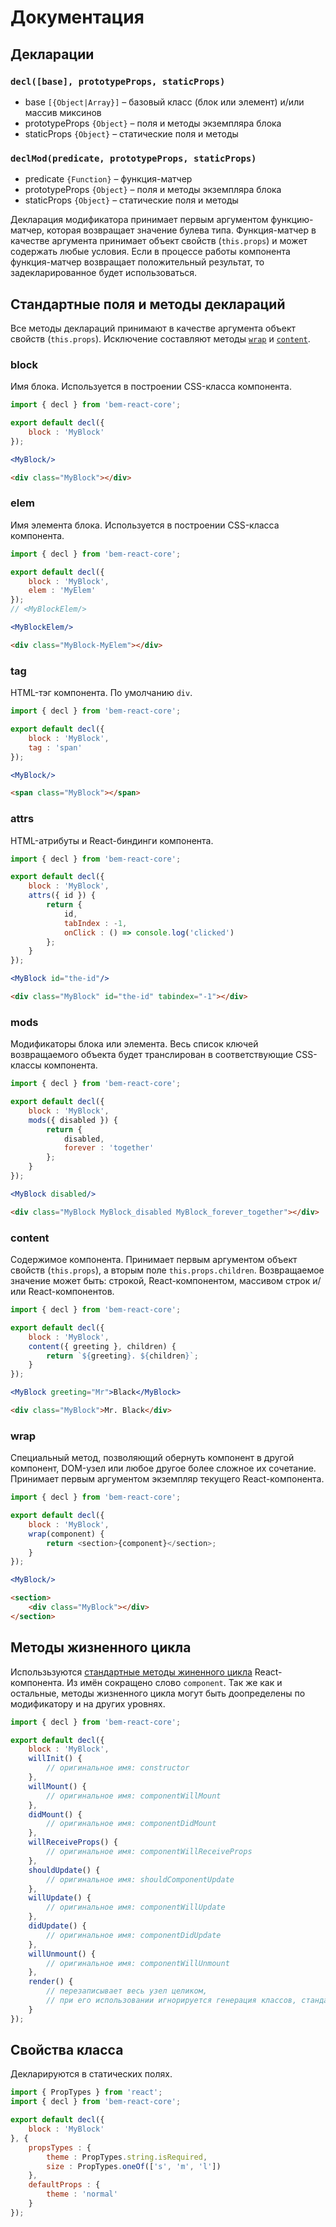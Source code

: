 # Документация

## Декларации

### `decl([base], prototypeProps, staticProps)`

- base `[{Object|Array}]` – базовый класс (блок или элемент) и/или массив миксинов
- prototypeProps `{Object}` – поля и методы экземпляра блока
- staticProps `{Object}` – cтатические поля и методы

### `declMod(predicate, prototypeProps, staticProps)`

- predicate `{Function}` – функция-матчер
- prototypeProps `{Object}` – поля и методы экземпляра блока
- staticProps `{Object}` – cтатические поля и методы

Декларация модификатора принимает первым аргументом функцию-матчер, которая возвращает значение булева типа. Функция-матчер в качестве аргумента принимает объект свойств (`this.props`) и может содержать любые условия. Если в процессе работы компонента функция-матчер возвращает положительный результат, то задекларированное будет использоваться.

## Стандартные поля и методы деклараций

Все методы деклараций принимают в качестве аргумента объект свойств (`this.props`). Исключение составляют методы [`wrap`](#wrap) и [`content`](#content).

### block

Имя блока. Используется в построении CSS-класса компонента.

``` js
import { decl } from 'bem-react-core';

export default decl({
    block : 'MyBlock'
});
```
``` jsx
<MyBlock/>
```
``` html
<div class="MyBlock"></div>
```

### elem

Имя элемента блока. Используется в построении CSS-класса компонента.

``` js
import { decl } from 'bem-react-core';

export default decl({
    block : 'MyBlock',
    elem : 'MyElem'
});
// <MyBlockElem/>
```
``` jsx
<MyBlockElem/>
```
``` html
<div class="MyBlock-MyElem"></div>
```

### tag

HTML-тэг компонента. По умолчанию `div`.

``` js
import { decl } from 'bem-react-core';

export default decl({
    block : 'MyBlock',
    tag : 'span'
});
```
``` jsx
<MyBlock/>
```
``` html
<span class="MyBlock"></span>
```

### attrs

HTML-атрибуты и React-биндинги компонента.

``` js
import { decl } from 'bem-react-core';

export default decl({
    block : 'MyBlock',
    attrs({ id }) {
        return { 
            id, 
            tabIndex : -1,
            onClick : () => console.log('clicked')
        };
    }
});
```
``` jsx
<MyBlock id="the-id"/>
```
``` html
<div class="MyBlock" id="the-id" tabindex="-1"></div>
```

### mods

Модификаторы блока или элемента. Весь список ключей возвращаемого объекта будет транслирован в соответствующие CSS-классы компонента.

``` js
import { decl } from 'bem-react-core';

export default decl({
    block : 'MyBlock',
    mods({ disabled }) {
        return { 
            disabled, 
            forever : 'together' 
        };
    }
});
```
``` jsx
<MyBlock disabled/>
```
``` html
<div class="MyBlock MyBlock_disabled MyBlock_forever_together"></div>
```

### content

Содержимое компонента. Принимает первым аргументом объект свойств (`this.props`), а вторым поле `this.props.children`. Возвращаемое значение может быть: строкой, React-компонентом, массивом строк и/или React-компонентов.

``` js
import { decl } from 'bem-react-core';

export default decl({
    block : 'MyBlock',
    content({ greeting }, children) {
        return `${greeting}. ${children}`;
    }
});
```
``` jsx
<MyBlock greeting="Mr">Black</MyBlock>
```
``` html
<div class="MyBlock">Mr. Black</div>
```

### wrap

Специальный метод, позволяющий обернуть компонент в другой компонент, DOM-узел или любое другое более сложное их сочетание. Принимает первым аргументом экземпляр текущего React-компонента.

``` js
import { decl } from 'bem-react-core';

export default decl({
    block : 'MyBlock',
    wrap(component) {
        return <section>{component}</section>;
    }
});
```
``` jsx
<MyBlock/>
```
``` html
<section>
    <div class="MyBlock"></div>
</section>
```

## Методы жизненного цикла

Использьзуются [стандартные методы жиненного цикла](https://facebook.github.io/react/docs/react-component.html#the-component-lifecycle) React-компонента. Из имён сокращено слово `component`. Так же как и остальные, методы жизненного цикла могут быть доопределены по модификатору и на других уровнях.

``` js
import { decl } from 'bem-react-core';

export default decl({
    block : 'MyBlock',
    willInit() {
        // оригинальное имя: constructor
    },
    willMount() {
        // оригинальное имя: componentWillMount
    },
    didMount() {
        // оригинальное имя: componentDidMount
    },
    willReceiveProps() {
        // оригинальное имя: componentWillReceiveProps
    },
    shouldUpdate() {
        // оригинальное имя: shouldComponentUpdate
    },
    willUpdate() {
        // оригинальное имя: componentWillUpdate
    },
    didUpdate() {
        // оригинальное имя: componentDidUpdate
    },
    willUnmount() {
        // оригинальное имя: componentWillUnmount
    },
    render() {
        // перезаписывает весь узел целиком, 
        // при его использовании игнорируется генерация классов, стандартные поля и методы декларации
    }
});
```

## Свойства класса

Декларируются в статических полях.

``` js
import { PropTypes } from 'react';
import { decl } from 'bem-react-core';

export default decl({
    block : 'MyBlock'
}, {
    propsTypes : {
        theme : PropTypes.string.isRequired,
        size : PropTypes.oneOf(['s', 'm', 'l'])
    },
    defaultProps : {
        theme : 'normal'
    }
});
```
